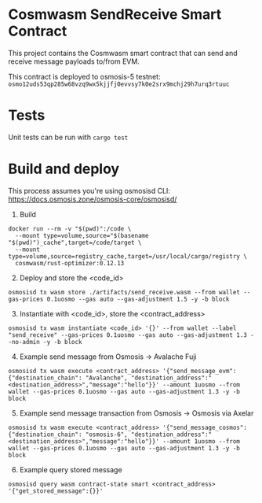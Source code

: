 # Cosmwasm SendReceive Smart Contract
This project contains the Cosmwasm smart contract that can send and receive message payloads to/from EVM.

This contract is deployed to osmosis-5 testnet: `osmo12uds53qp285w68vzq9wx5kjjfj0evvsy7k0e2srx9mchj29h7urq3rtuuc`

# Tests
Unit tests can be run with `cargo test`

# Build and deploy
This process assumes you're using osmosisd CLI: https://docs.osmosis.zone/osmosis-core/osmosisd/

1. Build
```
docker run --rm -v "$(pwd)":/code \
  --mount type=volume,source="$(basename "$(pwd)")_cache",target=/code/target \
  --mount type=volume,source=registry_cache,target=/usr/local/cargo/registry \
  cosmwasm/rust-optimizer:0.12.13
  ```

2. Deploy and store the <code_id>
```
osmosisd tx wasm store ./artifacts/send_receive.wasm --from wallet --gas-prices 0.1uosmo --gas auto --gas-adjustment 1.5 -y -b block
```


3. Instantiate with <code_id>, store the <contract_address>
```
osmosisd tx wasm instantiate <code_id> '{}' --from wallet --label "send_receive" --gas-prices 0.1uosmo --gas auto --gas-adjustment 1.3 --no-admin -y -b block
```

4. Example send message from Osmosis -> Avalache Fuji
```
osmosisd tx wasm execute <contract_address> '{"send_message_evm": {"destination_chain": "Avalanche", "destination_address":"<destination_address>","message":"hello"}}' --amount 1uosmo --from wallet --gas-prices 0.1uosmo --gas auto --gas-adjustment 1.3 -y -b block
```

5. Example send message transaction from Osmosis -> Osmosis via Axelar
```
osmosisd tx wasm execute <contract_address> '{"send_message_cosmos": {"destination_chain": "osmosis-6", "destination_address":"<destination_address>","message":"hello"}}' --amount 1uosmo --from wallet --gas-prices 0.1uosmo --gas auto --gas-adjustment 1.3 -y -b block
```

6. Example query stored message
```
osmosisd query wasm contract-state smart <contract_address> '{"get_stored_message":{}}'
```